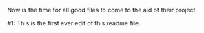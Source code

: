 Now is the time for all good files to come to the aid of their project.

#1: This is the first ever edit of this readme file.
